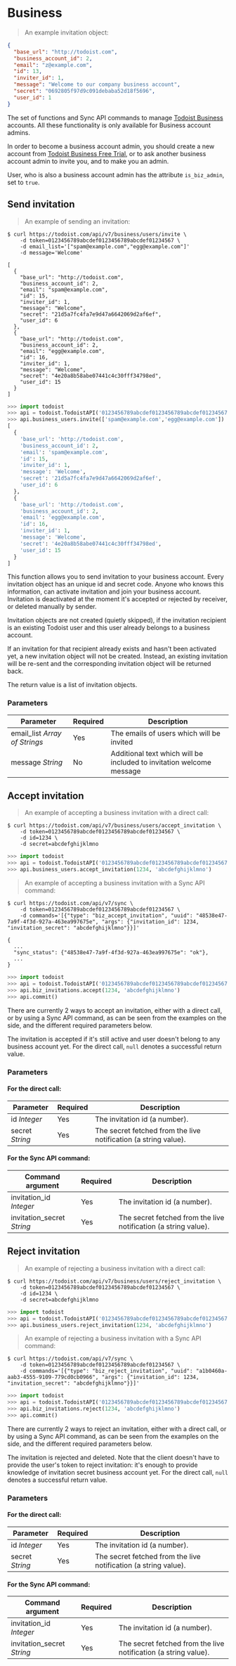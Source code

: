 # Business

> An example invitation object:

```json
{
  "base_url": "http://todoist.com",
  "business_account_id": 2,
  "email": "z@example.com",
  "id": 13,
  "inviter_id": 1,
  "message": "Welcome to our company business account",
  "secret": "0692805f97d9c091debaba52d18f5696",
  "user_id": 1
}
```

The set of functions and Sync API commands to
manage [Todoist Business](https://en.todoist.com/business) accounts. All these
functionality is only available for Business account admins.

In order to become a business account admin, you should create a new account
from [Todoist Business Free Trial](https://todoist.com/business/freeTrial), or
to ask another business account admin to invite you, and to make you an admin.

User, who is also a business account admin has the attribute `is_biz_admin`, set
to `true`.

## Send invitation

> An example of sending an invitation:

```shell
$ curl https://todoist.com/api/v7/business/users/invite \
    -d token=0123456789abcdef0123456789abcdef01234567 \
    -d email_list='["spam@example.com","egg@example.com"]'
    -d message='Welcome'

[
  {
    "base_url": "http://todoist.com",
    "business_account_id": 2,
    "email": "spam@example.com",
    "id": 15,
    "inviter_id": 1,
    "message": "Welcome",
    "secret": "21d5a7fc4fa7e9d47a6642069d2af6ef",
    "user_id": 6
  },
  {
    "base_url": "http://todoist.com",
    "business_account_id": 2,
    "email": "egg@example.com",
    "id": 16,
    "inviter_id": 1,
    "message": "Welcome",
    "secret": "4e20a8b58abe07441c4c30fff34798ed",
    "user_id": 15
  }
]
```

```python
>>> import todoist
>>> api = todoist.TodoistAPI('0123456789abcdef0123456789abcdef01234567')
>>> api.business_users.invite(['spam@example.com','egg@example.com'])
[
  {
    'base_url': 'http://todoist.com',
    'business_account_id': 2,
    'email': 'spam@example.com',
    'id': 15,
    'inviter_id': 1,
    'message': 'Welcome',
    'secret': '21d5a7fc4fa7e9d47a6642069d2af6ef',
    'user_id': 6
  },
  {
    'base_url': 'http://todoist.com',
    'business_account_id': 2,
    'email': 'egg@example.com',
    'id': 16,
    'inviter_id': 1,
    'message': 'Welcome',
    'secret': '4e20a8b58abe07441c4c30fff34798ed',
    'user_id': 15
  }
]
```

This function allows you to send invitation to your business account. Every
invitation object has an unique id and secret code. Anyone who knows this
information, can activate invitation and join your business account. Invitation
is deactivated at the moment it's accepted or rejected by receiver, or deleted
manually by sender.

Invitation objects are not created (quietly skipped), if the invitation
recipient is an existing Todoist user and this user already belongs to a
business account.

If an invitation for that recipient already exists and hasn't been activated
yet, a new invitation object will not be created. Instead, an existing
invitation will be re-sent and the corresponding invitation object will be
returned back.

The return value is a list of invitation objects.

### Parameters

Parameter | Required | Description
--------- | -------- | -----------
email_list *Array of Strings* | Yes | The emails of users which will be invited
message *String* | No | Additional text which will be included to invitation welcome message

## Accept invitation

> An example of accepting a business invitation with a direct call:

```shell
$ curl https://todoist.com/api/v7/business/users/accept_invitation \
    -d token=0123456789abcdef0123456789abcdef01234567 \
    -d id=1234 \
    -d secret=abcdefghijklmno
```

```python
>>> import todoist
>>> api = todoist.TodoistAPI('0123456789abcdef0123456789abcdef01234567')
>>> api.business_users.accept_invitation(1234, 'abcdefghijklmno')
```

> An example of accepting a business invitation with a Sync API command:

```shell
$ curl https://todoist.com/api/v7/sync \
    -d token=0123456789abcdef0123456789abcdef01234567 \
    -d commands='[{"type": "biz_accept_invitation", "uuid": "48538e47-7a9f-4f3d-927a-463ea997675e", "args": {"invitation_id": 1234,  "invitation_secret": "abcdefghijklmno"}}]'

{
  ...
  "sync_status": {"48538e47-7a9f-4f3d-927a-463ea997675e": "ok"},
  ...
}
```

```python
>>> import todoist
>>> api = todoist.TodoistAPI('0123456789abcdef0123456789abcdef01234567')
>>> api.biz_invitations.accept(1234, 'abcdefghijklmno')
>>> api.commit()
```

There are currently 2 ways to accept an invitation, either with a direct call,
or by using a Sync API command, as can be seen from the examples on the side,
and the different required parameters below.

The invitation is accepted if it's still active and user doesn't belong to any
business account yet.  For the direct call, `null` denotes a successful return
value.

### Parameters

#### For the direct call:

Parameter | Required | Description
--------- | -------- | -----------
id *Integer* | Yes | The invitation id (a number).
secret *String* | Yes | The secret fetched from the live notification (a string value).

#### For the Sync API command:

Command argument | Required | Description
--------- | -------- | -----------
invitation_id *Integer* | Yes | The invitation id (a number).
invitation_secret *String* | Yes | The secret fetched from the live notification (a string value).

## Reject invitation

> An example of rejecting a business invitation with a direct call:

```shell
$ curl https://todoist.com/api/v7/business/users/reject_invitation \
    -d token=0123456789abcdef0123456789abcdef01234567 \
    -d id=1234 \
    -d secret=abcdefghijklmno
```

```python
>>> import todoist
>>> api = todoist.TodoistAPI('0123456789abcdef0123456789abcdef01234567')
>>> api.business_users.reject_invitation(1234, 'abcdefghijklmno')
```

> An example of rejecting a business invitation with a Sync API command:

```shell
$ curl https://todoist.com/api/v7/sync \
    -d token=0123456789abcdef0123456789abcdef01234567 \
    -d commands='[{"type": "biz_reject_invitation", "uuid": "a1b0460a-aab3-4555-9109-779cd0cb0966", "args": {"invitation_id": 1234,  "invitation_secret": "abcdefghijklmno"}}]'
```

```python
>>> import todoist
>>> api = todoist.TodoistAPI('0123456789abcdef0123456789abcdef01234567')
>>> api.biz_invitations.reject(1234, 'abcdefghijklmno')
>>> api.commit()
```

There are currently 2 ways to reject an invitation, either with a direct call,
or by using a Sync API command, as can be seen from the examples on the side,
and the different required parameters below.

The invitation is rejected and deleted. Note that the client doesn't have to
provide the user's token to reject invitation: it's enough to provide knowledge
of invitation secret business account yet. For the direct call, `null` denotes
a successful return value.

### Parameters

#### For the direct call:

Parameter | Required | Description
--------- | -------- | -----------
id *Integer* | Yes | The invitation id (a number).
secret *String* | Yes | The secret fetched from the live notification (a string value).

#### For the Sync API command:

Command argument | Required | Description
--------- | -------- | -----------
invitation_id *Integer* | Yes | The invitation id (a number).
invitation_secret *String* | Yes | The secret fetched from the live notification (a string value).
